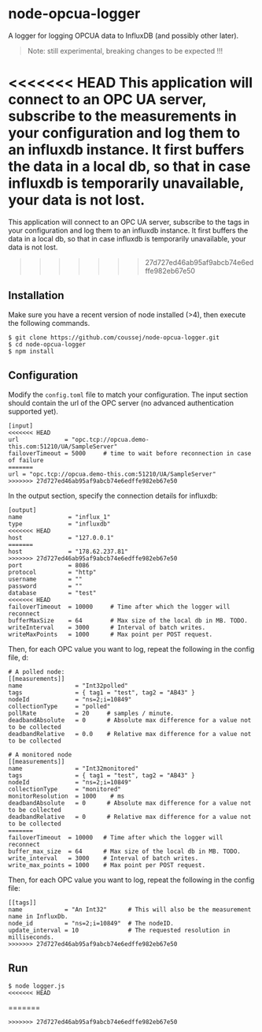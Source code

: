# node-opcua-logger
A logger for logging OPCUA data to InfluxDB (and possibly other later).

> Note: still experimental, breaking changes to be expected !!!

<<<<<<< HEAD
This application will connect to an OPC UA server, subscribe to the measurements in your configuration and log them to an influxdb instance. It first buffers the data in a local db, so that in case influxdb is temporarily unavailable, your data is not lost.
=======
This application will connect to an OPC UA server, subscribe to the tags in your configuration and log them to an influxdb instance. It first buffers the data in a local db, so that in case influxdb is temporarily unavailable, your data is not lost.
>>>>>>> 27d727ed46ab95af9abcb74e6edffe982eb67e50

## Installation

Make sure you have a recent version of node installed (>4), then execute the following commands.

```
$ git clone https://github.com/coussej/node-opcua-logger.git
$ cd node-opcua-logger
$ npm install
```

## Configuration

Modify the `config.toml` file to match your configuration. The input section should contain the url of the OPC server (no advanced authentication supported yet).

```
[input]
<<<<<<< HEAD
url             = "opc.tcp://opcua.demo-this.com:51210/UA/SampleServer"
failoverTimeout = 5000     # time to wait before reconnection in case of failure
=======
url = "opc.tcp://opcua.demo-this.com:51210/UA/SampleServer"
>>>>>>> 27d727ed46ab95af9abcb74e6edffe982eb67e50
```

In the output section, specify the connection details for influxdb:

```
[output]
name             = "influx_1"
type             = "influxdb"
<<<<<<< HEAD
host             = "127.0.0.1"
=======
host             = "178.62.237.81"
>>>>>>> 27d727ed46ab95af9abcb74e6edffe982eb67e50
port             = 8086
protocol         = "http"
username         = ""
password         = ""
database         = "test"
<<<<<<< HEAD
failoverTimeout  = 10000     # Time after which the logger will reconnect
bufferMaxSize    = 64        # Max size of the local db in MB. TODO.
writeInterval    = 3000      # Interval of batch writes.
writeMaxPoints   = 1000      # Max point per POST request.
```

Then, for each OPC value you want to log, repeat the following in the config file, d:

```
# A polled node:
[[measurements]]
name               = "Int32polled"
tags               = { tag1 = "test", tag2 = "AB43" }
nodeId             = "ns=2;i=10849"
collectionType     = "polled"
pollRate           = 20     # samples / minute.
deadbandAbsolute   = 0      # Absolute max difference for a value not to be collected
deadbandRelative   = 0.0    # Relative max difference for a value not to be collected

# A monitored node
[[measurements]]
name               = "Int32monitored"
tags               = { tag1 = "test", tag2 = "AB43" }
nodeId             = "ns=2;i=10849"
collectionType     = "monitored"
monitorResolution  = 1000    # ms 
deadbandAbsolute   = 0 		# Absolute max difference for a value not to be collected
deadbandRelative   = 0    	# Relative max difference for a value not to be collected
=======
failoverTimeout  = 10000   # Time after which the logger will reconnect
buffer_max_size  = 64      # Max size of the local db in MB. TODO.
write_interval   = 3000    # Interval of batch writes.
write_max_points = 1000    # Max point per POST request.
```

Then, for each OPC value you want to log, repeat the following in the config file:

```
[[tags]]
name            = "An Int32"      # This will also be the measurement name in InfluxDb.
node_id         = "ns=2;i=10849"  # The nodeID.
update_interval = 10              # The requested resolution in milliseconds.
>>>>>>> 27d727ed46ab95af9abcb74e6edffe982eb67e50
```

## Run

```
$ node logger.js
<<<<<<< HEAD
```
=======
```
>>>>>>> 27d727ed46ab95af9abcb74e6edffe982eb67e50
